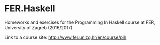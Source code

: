 # FER.Haskell

Homeworks and exercises for the Programming In Haskell course at FER, University of Zagreb (2016/2017).

Link to a course site: http://www.fer.unizg.hr/en/course/pih

